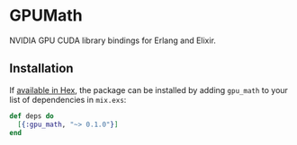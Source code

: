 # GPUMath

NVIDIA GPU CUDA library bindings for Erlang and Elixir.

## Installation

If [available in Hex](https://hex.pm/docs/publish), the package can be installed
by adding `gpu_math` to your list of dependencies in `mix.exs`:

```elixir
def deps do
  [{:gpu_math, "~> 0.1.0"}]
end
```
